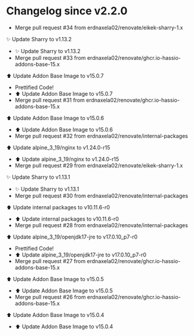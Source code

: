 # Changelog since v2.2.0
- Merge pull request #34 from erdnaxela02/renovate/eikek-sharry-1.x

✨ Update Sharry to v1.13.2 
- ✨ Update Sharry to v1.13.2 
- Merge pull request #33 from erdnaxela02/renovate/ghcr.io-hassio-addons-base-15.x

⬆️ Update Addon Base Image to v15.0.7 
- Prettified Code! 
- ⬆️ Update Addon Base Image to v15.0.7 
- Merge pull request #31 from erdnaxela02/renovate/ghcr.io-hassio-addons-base-15.x

⬆️ Update Addon Base Image to v15.0.6 
- ⬆️ Update Addon Base Image to v15.0.6 
- Merge pull request #32 from erdnaxela02/renovate/internal-packages

⬆️ Update alpine_3_19/nginx to v1.24.0-r15 
- ⬆️ Update alpine_3_19/nginx to v1.24.0-r15 
- Merge pull request #29 from erdnaxela02/renovate/eikek-sharry-1.x

✨ Update Sharry to v1.13.1 
- ✨ Update Sharry to v1.13.1 
- Merge pull request #30 from erdnaxela02/renovate/internal-packages

⬆️ Update internal packages to v10.11.6-r0 
- ⬆️ Update internal packages to v10.11.6-r0 
- Merge pull request #28 from erdnaxela02/renovate/internal-packages

⬆️ Update alpine_3_19/openjdk17-jre to v17.0.10_p7-r0 
- Prettified Code! 
- ⬆️ Update alpine_3_19/openjdk17-jre to v17.0.10_p7-r0 
- Merge pull request #27 from erdnaxela02/renovate/ghcr.io-hassio-addons-base-15.x

⬆️ Update Addon Base Image to v15.0.5 
- ⬆️ Update Addon Base Image to v15.0.5 
- Merge pull request #26 from erdnaxela02/renovate/ghcr.io-hassio-addons-base-15.x

⬆️ Update Addon Base Image to v15.0.4 
- ⬆️ Update Addon Base Image to v15.0.4 
